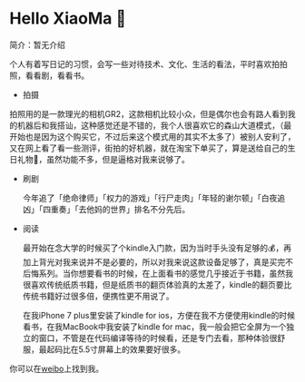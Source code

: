 # Hello XiaoMa 🐴
简介：暂无介绍

个人有着写日记的习惯，会写一些对待技术、文化、生活的看法，平时喜欢拍拍照，看看剧，看看书。  

* 拍摄   

 拍照用的是一款理光的相机GR2，这款相机比较小众，但是偶尔也会有路人看到我的机器后和我搭讪，这种感觉还是不错的，我个人很喜欢它的森山大道模式，（最开始也是因为这个购买它，不过后来这个模式用的其实不太多了）被别人安利了，又在网上看了看一些测评，街拍的好机器，就在淘宝下单买了，算是送给自己的生日礼物🎁，虽然功能不多，但是逼格对我来说够了。

* 刷剧
  
  今年追了「绝命律师」「权力的游戏」「行尸走肉」「年轻的谢尔顿」「白夜追凶」「四重奏」「去他妈的世界」排名不分先后。

* 阅读 
 
  最开始在念大学的时候买了个kindle入门款，因为当时手头没有足够的💰，再加上背光对我来说并不是必要的，所以对我来说这款设备足够了，真是买完不后悔系列。当你想要看书的时候，在上面看书的感觉几乎接近于书籍，虽然我很喜欢传统纸质书籍，但是纸质书的翻页体验真的太差了，kindle的翻页要比传统书籍好过很多倍，便携性更不用说了。   
   
  在我iPhone 7 plus里安装了kindle for ios，方便在我不方便使用kindle的时候看书，在我MacBook中我安装了kindle for mac，我一般会把它全屏为一个独立的窗口，不管是在代码编译等待的时候看，还是专门去看，那种体验很舒服，最起码比在5.5寸屏幕上的效果要好很多。

你可以在[weibo](https://www.weibo.com/maweefeng "Title")上找到我。

